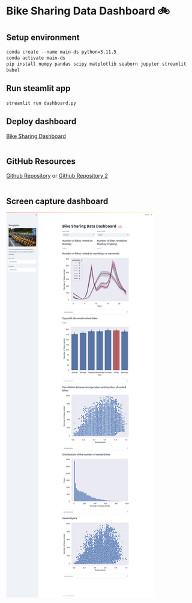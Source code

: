 # Bike Sharing Data Dashboard 🚲

## Setup environment

```
conda create --name main-ds python=3.11.5
conda activate main-ds
pip install numpy pandas scipy matplotlib seaborn jupyter streamlit babel
```

## Run steamlit app
```
streamlit run dashboard.py
```

## Deploy dashboard
[Bike Sharing Dashboard](https://bike-data.streamlit.app/)
<br><br>

## GitHub Resources 
[Github Repository](https://github.com/isnanramalia/BikeSharing-DataAnalysis)
or
[Github Repository 2](https://github.com/isnanramalia/dicoding-latihanDataMining/tree/main/proyek_akhir)
<br><br>

## Screen capture dashboard
![screenCapture](image.png)
